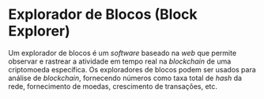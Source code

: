 # Explorador de Blocos (Block Explorer)

Um explorador de blocos é um _software_ baseado na _web_ que permite observar e rastrear a atividade em tempo real na _blockchain_ de uma criptomoeda específica. Os exploradores de blocos podem ser usados para análise de _blockchain_, fornecendo números como taxa total de _hash_ da rede, fornecimento de moedas, crescimento de transações, etc.
